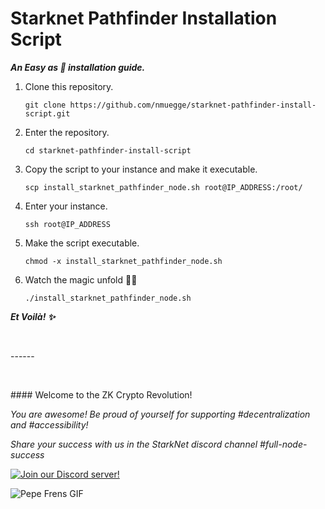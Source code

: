 # Starknet Pathfinder Installation Script

***An Easy as 🥧 installation guide.***

1. Clone this repository.
    
    ```console
    git clone https://github.com/nmuegge/starknet-pathfinder-install-script.git
    ```
    
2. Enter the repository.

    ```console
    cd starknet-pathfinder-install-script
    ```
    
3. Copy the script to your instance and make it executable.

    ```console
    scp install_starknet_pathfinder_node.sh root@IP_ADDRESS:/root/
    ```
      
4. Enter your instance.

    ```console
    ssh root@IP_ADDRESS
    ```

5. Make the script executable.

    ```console
    chmod -x install_starknet_pathfinder_node.sh
    ```

      
6. Watch the magic unfold 🧙‍🪄 

    ```console
    ./install_starknet_pathfinder_node.sh
    ```
       

***Et Voilà! ✨***
<p>&nbsp;</p>
------
<p>&nbsp;</p>
#### Welcome to the ZK Crypto Revolution!

*You are awesome! Be proud of yourself for supporting #decentralization and #accessibility!*

*Share your success with us in the StarkNet discord channel #full-node-success*

[![Join our Discord server!](https://invidget.switchblade.xyz/Fx6zFE7n?theme=light)](https://discord.gg/Fx6zFE7n)

![Pepe Frens GIF](https://c.tenor.com/3EfJ246BYTEAAAAC/frens-pepe.gif)




